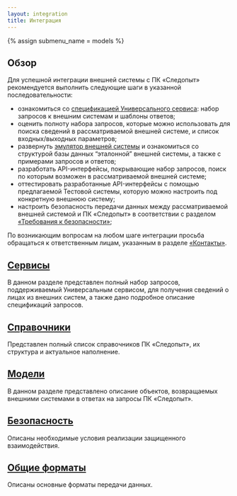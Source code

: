 ```yaml
---
layout: integration
title: Интеграция
---
```


{% assign submenu_name = models %}

## Обзор

Для успешной интеграции внешней системы с ПК «Следопыт» рекомендуется выполнить следующие шаги в указанной последовательности:

* ознакомиться со [спецификацией Универсального сервиса]({{site.baseurl}}/integration/service): набор запросов к внешним системам и шаблоны ответов;
* оценить полноту набора запросов, которые можно использовать для поиска сведений в рассматриваемой внешней системе, и список входных/выходных параметров; 
* развернуть [эмулятор внешней системы]({{site.baseurl}}/demo) и ознакомиться со структурой базы данных “эталонной” внешней системы, а также с примерами запросов и ответов; 
* разработать API-интерфейсы, покрывающие набор запросов, поиск по которым возможен в рассматриваемой внешней системе;
* оттестировать разработанные API-интерфейсы с помощью предлагаемой Тестовой системы, которую можно настроить под конкретную внешнюю систему;
* настроить безопасность передачи данных между рассматриваемой внешней системой и ПК «Следопыт» в соответствии с разделом [«Требования к безопасности»]({{site.baseurl}}/integration/security);

По возникающим вопросам на любом шаге интеграции просьба обращаться к ответственным лицам, указанным в разделе [«Контакты»]({{site.baseurl}}/contacts).


## [Сервисы]({{site.baseurl}}/integration/service)
В данном разделе представлен полный набор запросов, поддерживаемый Универсальным сервисом, для получения сведений о лицах из внешних систем, а также дано подробное описание спецификаций запросов. 

## [Справочники]({{site.baseurl}}/integration/classifiers)
Представлен полный список справочников ПК «Следопыт», их структура и актуальное наполнение.

## [Модели]({{site.baseurl}}/integration/models)
В данном разделе представлено описание объектов, возвращаемых внешними системами в ответах на запросы ПК «Следопыт».

## [Безопасность]({{site.baseurl}}/integration/security)
Описаны необходимые условия реализации защищенного взаимодействия.

## [Общие форматы]({{site.baseurl}}/integration/formats.html)
Описаны основные форматы передачи данных.

